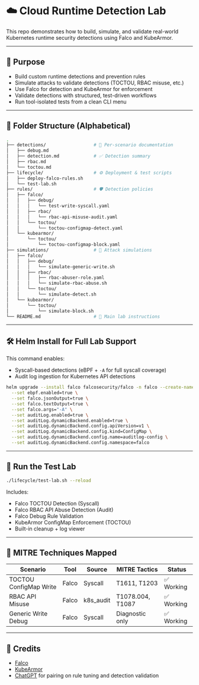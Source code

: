 # ☁️ Cloud Runtime Detection Lab

This repo demonstrates how to build, simulate, and validate real-world Kubernetes runtime security detections using Falco and KubeArmor.

---

## 🎯 Purpose

- Build custom runtime detections and prevention rules
- Simulate attacks to validate detections (TOCTOU, RBAC misuse, etc.)
- Use Falco for detection and KubeArmor for enforcement
- Validate detections with structured, test-driven workflows
- Run tool-isolated tests from a clean CLI menu

---

## 📁 Folder Structure (Alphabetical)

```bash
.
├── detections/                  # 📄 Per-scenario documentation
│   ├── debug.md
│   ├── detection.md             # ✅ Detection summary
│   ├── rbac.md
│   └── toctou.md
├── lifecycle/                   # ⚙️ Deployment & test scripts
│   ├── deploy-falco-rules.sh
│   └── test-lab.sh
├── rules/                       # 🛡️ Detection policies
│   ├── falco/
│   │   ├── debug/
│   │   │   └── test-write-syscall.yaml
│   │   ├── rbac/
│   │   │   └── rbac-api-misuse-audit.yaml
│   │   └── toctou/
│   │       └── toctou-configmap-detect.yaml
│   └── kubearmor/
│       └── toctou/
│           └── toctou-configmap-block.yaml
├── simulations/                 # 🔬 Attack simulations
│   ├── falco/
│   │   ├── debug/
│   │   │   └── simulate-generic-write.sh
│   │   ├── rbac/
│   │   │   ├── rbac-abuser-role.yaml
│   │   │   └── simulate-rbac-abuse.sh
│   │   └── toctou/
│   │       └── simulate-detect.sh
│   └── kubearmor/
│       └── toctou/
│           └── simulate-block.sh
└── README.md                    # 📘 Main lab instructions
```

---

## 🛠 Helm Install for Full Lab Support

This command enables:
- Syscall-based detections (eBPF + `-A` for full syscall coverage)
- Audit log ingestion for Kubernetes API detections

```bash
helm upgrade --install falco falcosecurity/falco -n falco --create-namespace \
  --set ebpf.enabled=true \
  --set falco.jsonOutput=true \
  --set falco.textOutput=true \
  --set falco.args="-A" \
  --set auditLog.enabled=true \
  --set auditLog.dynamicBackend.enabled=true \
  --set auditLog.dynamicBackend.config.apiVersion=v1 \
  --set auditLog.dynamicBackend.config.kind=ConfigMap \
  --set auditLog.dynamicBackend.config.name=auditlog-config \
  --set auditLog.dynamicBackend.config.namespace=falco
```

---

## 🧪 Run the Test Lab

```bash
./lifecycle/test-lab.sh --reload
```

Includes:
- Falco TOCTOU Detection (Syscall)
- Falco RBAC API Abuse Detection (Audit)
- Falco Debug Rule Validation
- KubeArmor ConfigMap Enforcement (TOCTOU)
- Built-in cleanup + log viewer

---

## 🧩 MITRE Techniques Mapped

| Scenario               | Tool    | Source     | MITRE Tactics        | Status      |
|------------------------|---------|------------|-----------------------|-------------|
| TOCTOU ConfigMap Write | Falco   | Syscall    | T1611, T1203          | ✅ Working  |
| RBAC API Misuse        | Falco   | k8s_audit  | T1078.004, T1087      | ✅ Working  |
| Generic Write Debug    | Falco   | Syscall    | Diagnostic only       | ✅ Working  |

---

## 🤖 Credits

- [Falco](https://falco.org/)
- [KubeArmor](https://github.com/kubearmor/KubeArmor)
- [ChatGPT](https://openai.com/chatgpt) for pairing on rule tuning and detection validation